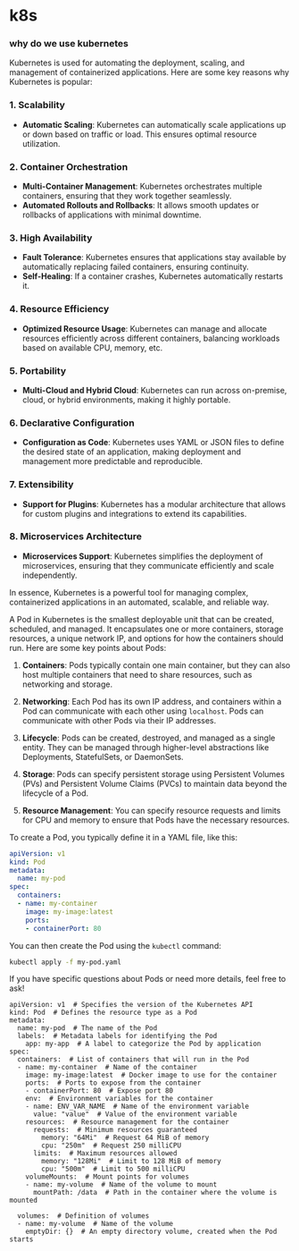 # k8s

### why do we use kubernetes
Kubernetes is used for automating the deployment, scaling, and management of containerized applications. Here are some key reasons why Kubernetes is popular:

### 1. **Scalability**
   - **Automatic Scaling**: Kubernetes can automatically scale applications up or down based on traffic or load. This ensures optimal resource utilization.

### 2. **Container Orchestration**
   - **Multi-Container Management**: Kubernetes orchestrates multiple containers, ensuring that they work together seamlessly.
   - **Automated Rollouts and Rollbacks**: It allows smooth updates or rollbacks of applications with minimal downtime.

### 3. **High Availability**
   - **Fault Tolerance**: Kubernetes ensures that applications stay available by automatically replacing failed containers, ensuring continuity.
   - **Self-Healing**: If a container crashes, Kubernetes automatically restarts it.

### 4. **Resource Efficiency**
   - **Optimized Resource Usage**: Kubernetes can manage and allocate resources efficiently across different containers, balancing workloads based on available CPU, memory, etc.

### 5. **Portability**
   - **Multi-Cloud and Hybrid Cloud**: Kubernetes can run across on-premise, cloud, or hybrid environments, making it highly portable.

### 6. **Declarative Configuration**
   - **Configuration as Code**: Kubernetes uses YAML or JSON files to define the desired state of an application, making deployment and management more predictable and reproducible.

### 7. **Extensibility**
   - **Support for Plugins**: Kubernetes has a modular architecture that allows for custom plugins and integrations to extend its capabilities.

### 8. **Microservices Architecture**
   - **Microservices Support**: Kubernetes simplifies the deployment of microservices, ensuring that they communicate efficiently and scale independently.

In essence, Kubernetes is a powerful tool for managing complex, containerized applications in an automated, scalable, and reliable way.

A Pod in Kubernetes is the smallest deployable unit that can be created, scheduled, and managed. It encapsulates one or more containers, storage resources, a unique network IP, and options for how the containers should run. Here are some key points about Pods:

1. **Containers**: Pods typically contain one main container, but they can also host multiple containers that need to share resources, such as networking and storage.

2. **Networking**: Each Pod has its own IP address, and containers within a Pod can communicate with each other using `localhost`. Pods can communicate with other Pods via their IP addresses.

3. **Lifecycle**: Pods can be created, destroyed, and managed as a single entity. They can be managed through higher-level abstractions like Deployments, StatefulSets, or DaemonSets.

4. **Storage**: Pods can specify persistent storage using Persistent Volumes (PVs) and Persistent Volume Claims (PVCs) to maintain data beyond the lifecycle of a Pod.

5. **Resource Management**: You can specify resource requests and limits for CPU and memory to ensure that Pods have the necessary resources.

To create a Pod, you typically define it in a YAML file, like this:

```yaml
apiVersion: v1
kind: Pod
metadata:
  name: my-pod
spec:
  containers:
  - name: my-container
    image: my-image:latest
    ports:
    - containerPort: 80
```

You can then create the Pod using the `kubectl` command:

```bash
kubectl apply -f my-pod.yaml
```

If you have specific questions about Pods or need more details, feel free to ask!

```
apiVersion: v1  # Specifies the version of the Kubernetes API
kind: Pod  # Defines the resource type as a Pod
metadata:
  name: my-pod  # The name of the Pod
  labels:  # Metadata labels for identifying the Pod
    app: my-app  # A label to categorize the Pod by application
spec:
  containers:  # List of containers that will run in the Pod
  - name: my-container  # Name of the container
    image: my-image:latest  # Docker image to use for the container
    ports:  # Ports to expose from the container
    - containerPort: 80  # Expose port 80
    env:  # Environment variables for the container
    - name: ENV_VAR_NAME  # Name of the environment variable
      value: "value"  # Value of the environment variable
    resources:  # Resource management for the container
      requests:  # Minimum resources guaranteed
        memory: "64Mi"  # Request 64 MiB of memory
        cpu: "250m"  # Request 250 milliCPU
      limits:  # Maximum resources allowed
        memory: "128Mi"  # Limit to 128 MiB of memory
        cpu: "500m"  # Limit to 500 milliCPU
    volumeMounts:  # Mount points for volumes
    - name: my-volume  # Name of the volume to mount
      mountPath: /data  # Path in the container where the volume is mounted

  volumes:  # Definition of volumes
  - name: my-volume  # Name of the volume
    emptyDir: {}  # An empty directory volume, created when the Pod starts
```
